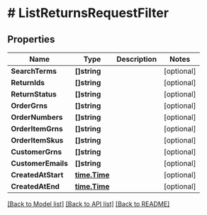 # # ListReturnsRequestFilter


## Properties 


Name | Type | Description | Notes
------------ | ------------- | ------------- | -------------
**SearchTerms**| **[]string** |   | [optional]
**ReturnIds**| **[]string** |   | [optional]
**ReturnStatus**| **[]string** |   | [optional]
**OrderGrns**| **[]string** |   | [optional]
**OrderNumbers**| **[]string** |   | [optional]
**OrderItemGrns**| **[]string** |   | [optional]
**OrderItemSkus**| **[]string** |   | [optional]
**CustomerGrns**| **[]string** |   | [optional]
**CustomerEmails**| **[]string** |   | [optional]
**CreatedAtStart**| [**time.Time**](time.Time.md) |   | [optional]
**CreatedAtEnd**| [**time.Time**](time.Time.md) |   | [optional]


[[Back to Model list]](../../README.md#models) [[Back to API list]](../../README.md#endpoints) [[Back to README]](../../README.md)

